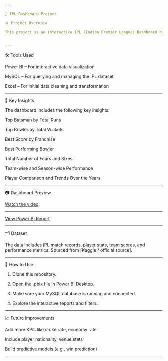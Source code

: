 ```yaml
---

🏏 IPL Dashboard Project

📊 Project Overview

This project is an interactive IPL (Indian Premier League) Dashboard built using Power BI, MySQL, and Excel. The dashboard provides a visual analysis of IPL cricket data including player performances and team statistics.


---
```


🛠️ Tools Used

Power BI – For interactive data visualization

MySQL – For querying and managing the IPL dataset

Excel – For initial data cleaning and transformation



---

📌 Key Insights

The dashboard includes the following key insights:

Top Batsman by Total Runs

Top Bowler by Total Wickets

Best Score by Franchise

Best Performing Bowler

Total Number of Fours and Sixes

Team-wise and Season-wise Performance

Player Comparison and Trends Over the Years



---

📷 Dashboard Preview

[Watch the video](https://github.com/user-attachments/assets/68a12dd6-1a82-41d7-aa7b-b3f2deffaad3)

---

[View Power BI Report](https://app.powerbi.com/groups/me/reports/decc0015-ac1e-4411-8742-049fed2237d9?pbi_source=desktop)


---

🗂️ Dataset

The data includes IPL match records, player stats, team scores, and performance metrics. Sourced from [Kaggle / official source].


---

🚀 How to Use

1. Clone this repository.


2. Open the .pbix file in Power BI Desktop.


3. Make sure your MySQL database is running and connected.


4. Explore the interactive reports and filters.




---

📈 Future Improvements

Add more KPIs like strike rate, economy rate

Include player nationality, venue stats

Build predictive models (e.g., win prediction)



---

